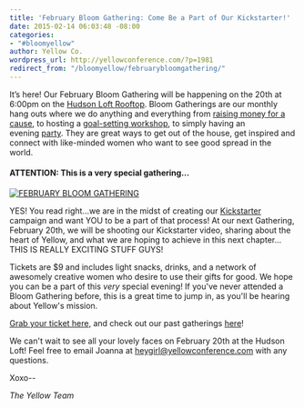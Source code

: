 ```yaml
---
title: 'February Bloom Gathering: Come Be a Part of Our Kickstarter!'
date: 2015-02-14 06:03:48 -08:00
categories:
- "#bloomyellow"
author: Yellow Co.
wordpress_url: http://yellowconference.com/?p=1981
redirect_from: "/bloomyellow/februarybloomgathering/"
---
```


It’s here! Our February Bloom Gathering will be happening on the 20th at 6:00pm on the [Hudson Loft Rooftop](http://www.hudsonloft.com/). Bloom Gatherings are our monthly hang outs where we do anything and everything from [raising money for a cause](http://yellowconference.com/category/bloom-for-hope/), to hosting a [goal-setting workshop](http://yellowconference.com/january-bloom-gathering-recap/), to simply having an evening [party](http://yellowconference.com/december-bloom-gathering-recap/). They are great ways to get out of the house, get inspired and connect with like-minded women who want to see good spread in the world.

#### **ATTENTION: This is a very special gathering...**

[![FEBRUARY BLOOM GATHERING](https://yellow-blog-images.imgix.net/2015/02/FEB_BLOOMGATHERING.jpg)](https://yellow-blog-images.imgix.net/2015/02/FEB_BLOOMGATHERING.jpg)

YES! You read right...we are in the midst of creating our [Kickstarter](https://www.kickstarter.com/) campaign and want YOU to be a part of that process! At our next Gathering, February 20th, we will be shooting our Kickstarter video, sharing about the heart of Yellow, and what we are hoping to achieve in this next chapter... THIS IS REALLY EXCITING STUFF GUYS!

Tickets are $9 and includes light snacks, drinks, and a network of awesomely creative women who desire to use their gifts for good. We hope you can be a part of this _very_ special evening! If you've never attended a Bloom Gathering before, this is a great time to jump in, as you'll be hearing about Yellow's mission.

[Grab your ticket here,](https://ti.to/yellowconference/febbloomgathering) and check out our past gatherings [here](http://yellowconference.com/category/bloom-gatherings/)!

We can't wait to see all your lovely faces on February 20th at the Hudson Loft! Feel free to email Joanna at heygirl@yellowconference.com with any questions.

Xoxo--

_The Yellow Team_
